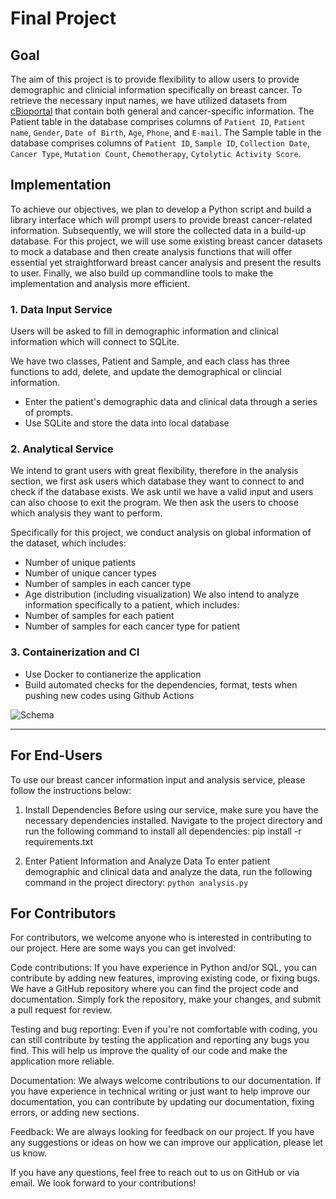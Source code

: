 # Final Project

## Goal
The aim of this project is to provide flexibility to allow users to provide demographic and clinicial information specifically on breast cancer. To retrieve the necessary input names, we have utilized datasets from [cBioportal](https://www.cbioportal.org/study/clinicalData?id=brca_smc_2018) that contain both general and cancer-specific information. The Patient table in the database comprises columns of `Patient ID`, `Patient name`, `Gender`, `Date of Birth`, `Age`, `Phone`, and `E-mail`. The Sample table in the database comprises columns of `Patient ID`, `Sample ID`, `Collection Date`, `Cancer Type`, `Mutation Count`, `Chemotherapy`, `Cytolytic Activity Score`.


## Implementation
To achieve our objectives, we plan to develop a Python script and build a library interface which will prompt users to provide breast cancer-related information. Subsequently, we will store the collected data in a build-up database. For this project, we will use some existing breast cancer datasets to mock a database and then create analysis functions that will offer essential yet straightforward breast cancer analysis and present the results to user. Finally, we also build up commandline tools to make the implementation and analysis more efficient.

### 1. Data Input Service

Users will be asked to fill in demographic information and clinical information which will connect to SQLite. 

We have two classes, Patient and Sample, and each class has three functions to add, delete, and update the demographical or clincial information.
- Enter the patient's demographic data and clinical data through a series of prompts. 
- Use SQLite and store the data into local database

### 2. Analytical Service

We intend to grant users with great flexibility, therefore in the analysis section, we first ask users which database they want to connect to and check if the database exists. We ask until we have a valid input and users can also choose to exit the program. We then ask the users to choose which analysis they want to perform. 

Specifically for this project, we conduct analysis on global information of the dataset, which includes: 
- Number of unique patients
- Number of unique cancer types
- Number of samples in each cancer type
- Age distribution (including visualization) 
We also intend to analyze information specifically to a patient, which includes: 
- Number of samples for each patient
- Number of samples for each cancer type for patient

### 3. Containerization and CI
- Use Docker to contianerize the application
- Build automated checks for the dependencies, format, tests when pushing new codes using Github Actions

![Schema](https://user-images.githubusercontent.com/112578023/235781006-d2ecdce1-3dd0-4ede-8285-91097d157b7e.png)

--------------------------------------------------------------

## For End-Users
To use our breast cancer information input and analysis service, please follow the instructions below:

1. Install Dependencies
Before using our service, make sure you have the necessary dependencies installed. Navigate to the project directory and run the following command to install all dependencies: pip install -r requirements.txt

2. Enter Patient Information and Analyze Data
To enter patient demographic and clinical data and analyze the data, run the following command in the project directory: `python analysis.py`

## For Contributors

For contributors, we welcome anyone who is interested in contributing to our project. Here are some ways you can get involved:

Code contributions: If you have experience in Python and/or SQL, you can contribute by adding new features, improving existing code, or fixing bugs. We have a GitHub repository where you can find the project code and documentation. Simply fork the repository, make your changes, and submit a pull request for review.

Testing and bug reporting: Even if you're not comfortable with coding, you can still contribute by testing the application and reporting any bugs you find. This will help us improve the quality of our code and make the application more reliable.

Documentation: We always welcome contributions to our documentation. If you have experience in technical writing or just want to help improve our documentation, you can contribute by updating our documentation, fixing errors, or adding new sections.

Feedback: We are always looking for feedback on our project. If you have any suggestions or ideas on how we can improve our application, please let us know.

If you have any questions, feel free to reach out to us on GitHub or via email. We look forward to your contributions!


